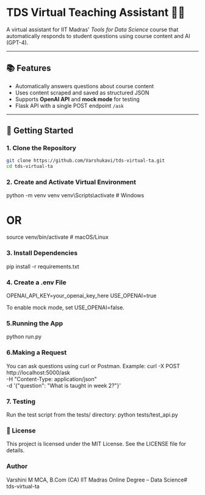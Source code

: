 # TDS Virtual Teaching Assistant 🤖📘

A virtual assistant for IIT Madras' *Tools for Data Science* course that automatically responds to student questions using course content and AI (GPT-4).

---

## 📚 Features

- Automatically answers questions about course content
- Uses content scraped and saved as structured JSON
- Supports **OpenAI API** and **mock mode** for testing
- Flask API with a single POST endpoint `/ask`

---

## 🚀 Getting Started

### 1. Clone the Repository

```bash
git clone https://github.com/Varshukavi/tds-virtual-ta.git
cd tds-virtual-ta
```

### 2. Create and Activate Virtual Environment
python -m venv venv
venv\Scripts\activate        # Windows
# OR
source venv/bin/activate     # macOS/Linux

### 3. Install Dependencies
pip install -r requirements.txt

### 4. Create a .env File
OPENAI_API_KEY=your_openai_key_here
USE_OPENAI=true

To enable mock mode, set USE_OPENAI=false.

### 5.Running the App
python run.py

### 6.Making a Request
You can ask questions using curl or Postman.
Example:
curl -X POST http://localhost:5000/ask \
  -H "Content-Type: application/json" \
  -d '{"question": "What is taught in week 2?"}'

### 7. Testing
Run the test script from the tests/ directory:
python tests/test_api.py

### 📄 License
This project is licensed under the MIT License. See the LICENSE file for details.

### Author
Varshini M
MCA, B.Com (CA)
IIT Madras Online Degree – Data Science#   t d s - v i r t u a l - t a 
 
 